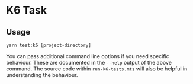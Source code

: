 # K6 Task

## Usage

```
yarn test:k6 [project-directory]
```

You can pass additional command line options if you need specific behaviour. These are documented in the `--help` output of the above command. The source code within `run-k6-tests.mts` will also be helpful in understanding the behaviour.
